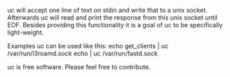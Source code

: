 uc will accept one line of text on stdin and  write that to a unix socket.
Afterwards uc will read and print the response from this unix socket until EOF.
Besides providing this functionality it is a goal of uc to be specifically
light-weight.

Examples
uc can be used like this:
echo get_clients | uc /var/run/l3roamd.sock
echo | uc /var/run/fastd.sock

uc is free software. Please feel free to contribute.
